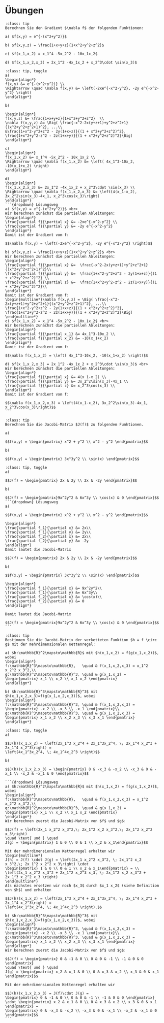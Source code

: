 # Übungen

```{admonition} Übung 7.1
:class: tip
Berechnen Sie den Gradient $\nabla f$ der folgenden Funktionen:

a) $f(x,y) = e^{-(x^2+y^2)}$

b) $f(x,y,z) = \frac{1+x+y+z}{1+x^2+y^2+z^2}$ 

c) $f(x_1,x_2) = x_1^4 -5x_2^2 - 10x_1x_2$

d) $f(x_1,x_2,x_3) = 2x_1^2 -4x_1x_2 + x_2^3\cdot \sin(x_3)$  
```
````{admonition} Lösung
:class: tip, toggle
a)
\begin{align*} 
f(x,y) &= e^{-(x^2+y^2)} \\
\Rightarrow \quad \nabla f(x,y) &= \left(-2xe^{-x^2-y^2}, -2y e^{-x^2-y^2} \right)
\end{align*}

b)

\begin{align*}
f(x,y,z) &= \frac{1+x+y+z}{1+x^2+y^2+z^2}  \\
\nabla f(x,y,z) &= \Big( \frac{-x^2-2x(y+z+1)+y^2+z^2+1}{(x^2+y^2+z^2+1)^2}, ...\\
&\frac{1+x^2-y^2+z^2 - 2y(1+x+z)}{(1 + x^2+y^2+z^2)^2},  \frac{1+x^2+y^2-z^2 - 2z(1+x+y)}{(1 + x^2+y^2+z^2)^2}\Big)
\end{align*}

c)
\begin{align*}
f(x_1,x_2) &= x_1^4 -5x_2^2 - 10x_1x_2 \\
\Rightarrow \quad \nabla f(x_1,x_2) &= \left( 4x_1^3-10x_2, -10(x_1+x_2) \right) 
\end{align*}

d)
\begin{align*}
f(x_1,x_2,x_3) &= 2x_1^2 -4x_1x_2 + x_2^3\cdot \sin(x_3) \\
\Rightarrow \quad \nabla f(x_1,x_2,x_3) &= \left(4(x_1-x_2), 3x_2^2\sin(x_3)-4x_1, x_2^3\cos(x_3)\right)
\end{align*}
```{dropdown} Lösungsweg
a) $f(x,y) = e^{-(x^2+y^2)}$ <br>
Wir berechnen zunächst die partiellen Ableitungen:
\begin{align*}
\frac{\partial f}{\partial x} &= -2xe^{-x^2-y^2} \\
\frac{\partial f}{\partial y} &= -2y e^{-x^2-y^2}  
\end{align*}
Damit ist der Gradient von f:

$$\nabla f(x,y) = \left(-2xe^{-x^2-y^2}, -2y e^{-x^2-y^2} \right)$$

b) $f(x,y,z) = \frac{1+x+y+z}{1+x^2+y^2+z^2}$ <br>
Wir berechnen zunächst die partiellen Ableitungen: 
\begin{align*}
\frac{\partial f}{\partial x} &=  \frac{-x^2-2x(y+z+1)+y^2+z^2+1}{(x^2+y^2+z^2+1)^2}\\
\frac{\partial f}{\partial y} &=  \frac{1+x^2-y^2+z^2 - 2y(1+x+z)}{(1 + x^2+y^2+z^2)^2} \\  
\frac{\partial f}{\partial z} &=  \frac{1+x^2+y^2-z^2 - 2z(1+x+y)}{(1 + x^2+y^2+z^2)^2}\\  
\end{align*}
Damit ist der Gradient von f:
\begin{multline*}\nabla f(x,y,z) = \Big( \frac{-x^2-2x(y+z+1)+y^2+z^2+1}{(x^2+y^2+z^2+1)^2}, ...\\
\frac{1+x^2-y^2+z^2 - 2y(1+x+z)}{(1 + x^2+y^2+z^2)^2},  \frac{1+x^2+y^2-z^2 - 2z(1+x+y)}{(1 + x^2+y^2+z^2)^2}\Big)
\end{multline*}
c) $f(x_1,x_2) = x_1^4 -5x_2^2 - 10x_1x_2$ <br>
Wir berechnen zunächst die partiellen Ableitungen:
\begin{align*}
\frac{\partial f}{\partial x_1} &= 4x_1^3-10x_2 \\
\frac{\partial f}{\partial x_2} &= -10(x_1+x_2)  
\end{align*}
Damit ist der Gradient von f:

$$\nabla f(x_1,x_2) = \left( 4x_1^3-10x_2, -10(x_1+x_2) \right)$$

d) $f(x_1,x_2,x_3) = 2x_1^2 -4x_1x_2 + x_2^3\cdot \sin(x_3)$ <br>
Wir berechnen zunächst die partiellen Ableitungen: 
\begin{align*}
\frac{\partial f}{\partial x} &= 4(x_1-x_2) \\
\frac{\partial f}{\partial y} &= 3x_2^2\sin(x_3)-4x_1 \\  
\frac{\partial f}{\partial z} &= x_2^3\cos(x_3) \\  
\end{align*}
Damit ist der Gradient von f:

$$\nabla f(x_1,x_2,x_3) = \left(4(x_1-x_2), 3x_2^2\sin(x_3)-4x_1, x_2^3\cos(x_3)\right)$$
```
````

```{admonition} Übung 7.2
:class: tip
Berechnen Sie die Jacobi-Matrix $J(f)$ zu folgenden Funktionen.

a) 

$$f(x,y) = \begin{pmatrix} x^2 + y^2 \\ x^2 - y^2 \end{pmatrix}$$

b)

$$f(x,y) = \begin{pmatrix} 3x^3y^2 \\ \sin(x) \end{pmatrix}$$
```
````{admonition} Lösung
:class: tip, toggle
a)

$$J(f) = \begin{pmatrix} 2x & 2y \\ 2x & -2y \end{pmatrix}$$

b)

$$J(f) = \begin{pmatrix}9x^2y^2 & 6x^3y \\ \cos(x) & 0 \end{pmatrix}$$
```{dropdown} Lösungsweg
a)

$$f(x,y) = \begin{pmatrix} x^2 + y^2 \\ x^2 - y^2 \end{pmatrix}$$

\begin{align*}
\frac{\partial f_1}{\partial x} &= 2x\\
\frac{\partial f_1}{\partial y} &= 2y\\
\frac{\partial f_2}{\partial x} &= 2x\\
\frac{\partial f_2}{\partial y} &= -2y 
\end{align*}
Damit lautet die Jacobi-Matrix

$$J(f) = \begin{pmatrix} 2x & 2y \\ 2x & -2y \end{pmatrix}$$

b) 

$$f(x,y) = \begin{pmatrix} 3x^3y^2 \\ \sin(x) \end{pmatrix}$$

\begin{align*}
\frac{\partial f_1}{\partial x} &= 9x^2y^2\\
\frac{\partial f_1}{\partial y} &= 6x^3y\\
\frac{\partial f_2}{\partial x} &= \cos(x)\\
\frac{\partial f_2}{\partial y} &= 0 
\end{align*}

Damit lautet die Jacobi-Matrix

$$J(f) = \begin{pmatrix}9x^2y^2 & 6x^3y \\ \cos(x) & 0 \end{pmatrix}$$
```
````

```{admonition} Übung 7.3
:class: tip
Bestimmen Sie die Jacobi-Matrix der verketteten Funktion $h = f \circ g$ mit der mehrdimensionalen Kettenregel:

a) $h:\mathbb{R}^2\mapsto\mathbb{R}$ mit $h(x_1,x_2) = f(g(x_1,x_2))$, wobei
\begin{align*}
f:\mathbb{R}^3\mapsto\mathbb{R},   \quad & f(x_1,x_2,x_3) = x_1^2 x_2^2 x_3^2,\\
g:\mathbb{R}^2\mapsto\mathbb{R}^3, \quad & g(x_1,x_2) = \begin{pmatrix} x_1 \\ x_2 \\ x_1 x_2 \end{pmatrix} 
\end{align*}

b) $h:\mathbb{R}^3\mapsto\mathbb{R}^3$ mit $h(x_1,x_2,x_3)=f(g(x_1,x_2,x_3))$, wobei
\begin{align*}
f:\mathbb{R}^3\mapsto\mathbb{R}^3, \quad & f(x_1,x_2,x_3) = \begin{pmatrix} -x_2 \\ -x_3 \\ -x_1 \end{pmatrix}\\
g:\mathbb{R}^3\mapsto\mathbb{R}^3, \quad & g(x_1,x_2,x_3) = \begin{pmatrix} x_1 x_2 \\ x_2 x_3 \\ x_3 x_1 \end{pmatrix}
\end{align*}
```
````{admonition} Lösung
:class: tip, toggle
a)

$$J(h)(x_1,x_2) = \left(2x_1^3 x_2^4 + 2x_1^3x_2^4, \; 2x_1^4 x_2^3 + 2x_1^4 x_2^3\right) = 
\left(4x_1^3x_2^4, \; 4x_1^4x_2^3 \right)$$

b)

$$J(h)(x_1,x_2,x_3) = \begin{pmatrix} 0 & -x_3 & -x_2 \\ -x_3 & 0 & -x_1 \\ -x_2 & -x_1 & 0 \end{pmatrix}$$

```{dropdown} Lösungsweg
a) $h:\mathbb{R}^2\mapsto\mathbb{R}$ mit $h(x_1,x_2) = f(g(x_1,x_2))$, wobei
\begin{align*}
f:\mathbb{R}^3\mapsto\mathbb{R},   \quad & f(x_1,x_2,x_3) = x_1^2 x_2^2 x_3^2,\\
g:\mathbb{R}^2\mapsto\mathbb{R}^3, \quad & g(x_1,x_2) = \begin{pmatrix} x_1 \\ x_2 \\ x_1 x_2 \end{pmatrix} 
\end{align*}
Wir berechnen zuerst die Jacobi-Matrix von $f$ und $g$:

$$J(f) = \left(2x_1 x_2^2 x_3^2,\; 2x_1^2 x_2 x_3^2,\; 2x_1^2 x_2^2 x_3\right) 
\quad \text{ und } \quad
J(g) = \begin{pmatrix} 1 & 0 \\ 0 & 1 \\ x_2 & x_1\end{pmatrix}$$

Mit der mehrdimensionalen Kettenregel erhalten wir
\begin{multline*}
J(h) = J(f) \cdot J(g) = \left(2x_1 x_2^2 x_3^2, \; 2x_1^2 x_2 x_3^2,\; 2x_1^2 x_2^2 x_3\right) \cdot 
\begin{pmatrix} 1 & 0 \\ 0 & 1 \\ x_2 & x_1\end{pmatrix} = \\
\left(2x_1 x_2^2 x_3^2 + 2x_1^2 x_2^3 x_3, \; 2x_1^2 x_2 x_3^2 + 2x_1^3 x_2^2 x_3 \right) 
\end{multline*} 
Als nächstes ersetzen wir noch $x_3$ durch $x_1 x_2$ (siehe Definition von $h$) und erhalten

$$J(h)(x_1,x_2) = \left(2x_1^3 x_2^4 + 2x_1^3x_2^4, \; 2x_1^4 x_2^3 + 2x_1^4 x_2^3\right) = 
\left(4x_1^3x_2^4, \; 4x_1^4x_2^3 \right).$$

b) $h:\mathbb{R}^3\mapsto\mathbb{R}^3$ mit $h(x_1,x_2,x_3)=f(g(x_1,x_2,x_3))$, wobei
\begin{align*}
f:\mathbb{R}^3\mapsto\mathbb{R}^3, \quad & f(x_1,x_2,x_3) = \begin{pmatrix} -x_2 \\ -x_3 \\ -x_1 \end{pmatrix}\\
g:\mathbb{R}^3\mapsto\mathbb{R}^3, \quad & g(x_1,x_2,x_3) = \begin{pmatrix} x_1 x_2 \\ x_2 x_3 \\ x_3 x_1 \end{pmatrix}
\end{align*}
Wir berechnen zuerst die Jacobi-Matrix von $f$ und $g$:

$$J(f) = \begin{pmatrix} 0 & -1 & 0 \\ 0 & 0 & -1 \\ -1 & 0 & 0 \end{pmatrix} 
\quad \text{ und } \quad
J(g) = \begin{pmatrix} x_2 & x_1 & 0 \\ 0 & x_3 & x_2 \\ x_3 & 0 & x_1 \end{pmatrix}$$

Mit der mehrdimensionalen Kettenregel erhalten wir

$$J(h)(x_1,x_2,x_3) = J(f)\cdot J(g) = 
\begin{pmatrix} 0 & -1 & 0 \\ 0 & 0 & -1 \\ -1 & 0 & 0 \end{pmatrix} \cdot \begin{pmatrix} x_2 & x_1 & 0 \\ 0 & x_3 & x_2 \\ x_3 & 0 & x_1 \end{pmatrix} =
\begin{pmatrix} 0 & -x_3 & -x_2 \\ -x_3 & 0 & -x_1 \\ -x_2 & -x_1 & 0 \end{pmatrix}$$
```
````